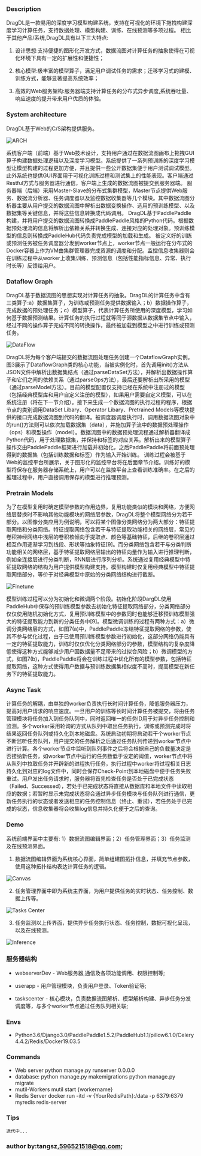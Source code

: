 ### Description

DragDL是一款易用的深度学习模型构建系统，支持在可视化的环境下拖拽构建深度学习计算任务，支持数据处理、模型构建、训练、在线预测等多项过程。
相比于其他产品/系统,DragDL具有以下三大特点:

1. 设计思想:支持便捷的图形化开发方式，数据流图对计算任务的抽象使得在可视化环境下具有一定的扩展性和便捷性；

2. 核心模型:极丰富的模型算子，满足用户调试任务的需求；迁移学习式的建模、训练方式，能够显著提高系统效率；

3. 高效的Web服务架构:服务器端支持计算任务的分布式异步调度,系统吞吐量、响应速度的提升带来用户优质的体验。

### System architecture

DragDL基于Web的C/S架构提供服务。

![ARCH](https://github.com/tago-tech/dragdl/blob/master/demo/arch.jpg)

系统客户端（前端）基于Web技术设计，支持用户通过在数据流图画布上拖拽GUI算子构建数据处理逻辑以及深度学习模型。系统提供了一系列预训练的深度学习模型让模型构建的过程更加方便，并且提供一些公开数据集便于用户测试调试模型。此外系统也提供GUI界面用于可视化训练过程和测试集上的性能表现。客户端通过Restful方式与服务器进行通信，客户端上生成的数据流图被提交到服务器端。
服务器端（后端）采用Master-Slave的分布式集群模型，Master节点提供Web服务、数据流分析器、任务调度器以及监控数据收集器等几个模块。其中数据流图分析器主要从用户提交的数据流图中解析出数据变换操作、选用的预训练模型、以及数据集等关键信息，并将这些信息转换成代码调用。
DragDL基于PaddlePaddle构建，并将用户提交的数据流图转换成PaddlePaddle风格的Python代码。根据数据预处理流的信息将解析出依赖关系并转换生成、连接对应的处理对象。预训练模型的信息则转换成PaddleHub代码负责完成模型的加载和生成。
被定义好的训练或预测任务被任务调度器分发到worker节点上，worker节点一般运行在分布式的Docker容器上作为VM由集群管理器完成资源的调度和分配。监控信息收集器则会在训练过程中从worker上收集训练、预测信息（包括性能指标信息、异常、执行时长等）反馈给用户。

### Dataflow Graph

DragDL基于数据流图的思想实现对计算任务的抽象。DragDL的计算任务中含有三类算子:a）数据集算子，为训练或预测任务提供数据输入；b）数据操作算子，完成数据的预处理任务；c）模型算子，代表计算任务所使用的深度模型，学习如何基于数据预测结果。计算任务的执行过程就等同于源数据从数据集节点中输入，经过不同的操作算子完成不同的转换操作，最终被加载到模型之中进行训练或预测任务。

![DataFlow](https://github.com/tago-tech/dragdl/blob/master/demo/dataflow_graph.jpg)

DragDL将为每个客户端提交的数据流图处理任务创建一个DataflowGraph实例。图3展示了DataflowGraph类的核心功能，当被实例化时，首先调用init()方法从JSON文件中解析出数据集结点（通过parseDataSet方法），并解析出数据操作算子和它们之间的依赖关系（通过parseOps方法），最后还要解析出所采用的模型（通过parseModel方法）。目前的模型配置仅支持已经在系统中注册过的模型（包括经典模型库和用户自定义注册的模型），如果用户需要自定义模型，可以在系统注册（将在下一节介绍）。接下来生成一个数据流图的执行过程的程序，根据节点的类别调用DataSet Libary、Operator Libary、Pretrained Models等模块提供的接口完成数据流图到代码的翻译。被调度器调度执行时，调用数据流图对象中的run()方法则可以依次加载数据集（data），并施加算子流中的数据预处理操作（ops）和模型操作（model）。数据流图中的数据预处理流程通过解析器翻译成Python代码，用于处理数据集，并保持和标签的对应关系。解析出来的模型算子操作交由PaddlePaddle框架进行加载并初始化，之后PaddlePaddle将前面预处理得到的数据集（包括训练数据和标签）作为输入开始训练。
训练过程会被基于Web的监控平台所展示，关于图形化的监控平台将在后面章节介绍。训练好的模型将保存在服务器存储系统上，用户可以在监控平台上查看训练准确率。在之后的推理过程中，用户直接调用保存的模型进行推理预测。

### Pretrain Models

为了在模型复用时确定模型参数的作用边界，复用功能类似的模块和网络，方便网络层替换时不影响其他功能模块的网络层参数，DragDL将整个模型网络分为若干部分。以图像分类应用为例说明，可以将某个图像分类网络分为两大部分：特征提取网络和分类网络。特征提取网络包含若干与特征提取功能相关的网络层，常见的卷积神经网络中浅层的卷积核倾向于提取点、颜色等基础特征，后继的卷积层通过相互作用逐渐学习到线段、形状等抽象特征[9]。而分类网络包含若干与分类判断功能相关的网络层，基于特征提取网络层输出的特征向量作为输入进行推理判断，例如全连接层进行分类判断，RNN层进行序列分析。系统通过复用经典模型中特征提取网络的结构为用户提供模型构建支持。模型构建时仅复用经典模型中特征提取网络部分，等价于对经典模型中原始的分类网络结构进行截断。

![Finetune](https://github.com/tago-tech/dragdl/blob/master/demo/finetune_stratege.png)

模型训练过程可以分为初始化和微调两个阶段。初始化阶段DargDL使用PaddleHub中保存的预训练模型参数去初始化特征提取网络部分，分类网络部分仅仅使用随机初始化方式，复用预训练模型中的参数同时也能够迁移预训练模型强大的特征提取能力到新的分类任务中[9]。模型微调训练的过程有两种方式：a）微调分类网络层的方式，如图7(a)中，PaddlePaddle冻结特征提取网络的参数，使其不参与优化过程，由于已使用预训练模型参数进行初始化，这部分网络仍能具有一定的特征提取能力，训练时仅仅优化分类网络部分的参数，模型结构的复杂度降低使得这种方式能够减少用户因数据量不足带来的过拟合风险；b）微调模型的方式，如图7(b)，PaddlePaddle将会在训练过程中优化所有的模型参数，包括特征提取网络，这种方式使得用户数据与预训练数据集相似度不高时，提高模型在新任务下的特征提取能力。

### Async Task 

计算任务的解耦，由单独的worker负责执行长时间计算任务，降低服务器压力，提高对用户请求的响应速度。一旦用户的训练等长时间计算任务被提交，将由任务管理模块将任务加入到任务队列中，同时返回唯一的任务ID用于对异步任务控制和监测。多个worker采用轮询的方式从队列中取出任务执行，训练或预测完成时将结果返回任务队列或持久化到本地磁盘。系统启动初期将启动若干个worker节点不断监听任务队列，用户提交的任务解析之后通过任务队列传递到worker节点中进行计算。各个worker节点中监听到队列事件之后将会根据自己的负载量决定是否接纳新任务，如worker节点中运行的任务数低于设定的阈值，worker节点中将从队列中拉取任务并开辟新的进程执行任务，执行过程中worker将过程相关日志持久化到对应的log文件中，同时会保存Check-Point到本地磁盘中便于任务失败重试。用户发出任务请求时，服务器将首先检查任务是否处于已完成状态（Failed、Successed），若处于已完成状态将直接从数据库和本地文件中读取相应的数据；若暂时显示未完成状态将会通过异步任务模块与任务队列进行通信，更新任务执行的状态或者发送相应的任务控制信息（终止、重试），若任务处于已完成的状态，信息收集器将会收集log信息并持久化便于之后的查询。

### Demo
系统前端界面中主要有: 1）数据流图编辑界面；2）任务管理界面；3）任务监测及在线预测界面。

1. 数据流图编辑界面为系统核心界面，简单组建图拓扑信息，并填充节点参数，使用这种拓扑结构表达计算任务的逻辑。

![Canvas](https://github.com/tago-tech/dragdl/blob/master/demo/dataflow_canvas.jpg)

2. 任务管理界面中即为系统主界面，为用户提供任务的实时状态、任务控制、数据上传等。

![Tasks Center](https://github.com/tago-tech/dragdl/blob/master/demo/tasks_center.png)

3. 任务监测以上传界面，提供异步任务执行状态、任务控制，数据可视化呈现，以及在线预测。

![Inference](https://github.com/tago-tech/dragdl/blob/master/demo/Online_Inference.jpg)

### 服务器结构

+ webserverDev - Web服务器,通信及各项功能调用、权限控制等;

+ userapp - 用户管理模块，负责用户登录、Token验证等;

+ taskscenter  - 核心模块，负责数据流图解析、模型解析构建、异步任务分发调度等，与多个worker节点通过任务队列相关联;

### Envs

+ Python3.6/Django3.0/PaddlePaddle1.5.2/PaddleHub1.1/pillow6.1.0/Celery4.4.2/Redis/Docker19.03.5

### Commands

* Web server
    python manage.py runserver 0.0.0.0
* database:
    python manage.py makemigrations
    python manage.py migrate
* mutil-Workers
    mutil start {workername}
* Redis Server
    docker run -itd -v {YourRedisPath}:/data -p 6379:6379 myredis redis-server

### Tips
    迭代中...

### author by:tangsz,596521518@qq.com;